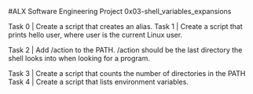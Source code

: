 #ALX Software Engineering Project 0x03-shell_variables_expansions

Task 0 | Create a script that creates an alias.
 Task 1 | Create a script that prints hello user, where user is the current Linux user.


Task 2 | Add /action to the PATH. /action should be the last directory the shell looks into when looking for a program.


 Task 3 | Create a script that counts the number of directories in the PATH
Task 4 | Create a script that lists environment variables.
